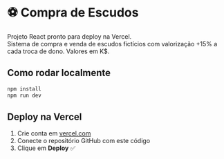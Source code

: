 # ⚽ Compra de Escudos

Projeto React pronto para deploy na Vercel.  
Sistema de compra e venda de escudos fictícios com valorização +15% a cada troca de dono. Valores em K$.

## Como rodar localmente
```bash
npm install
npm run dev
```

## Deploy na Vercel
1. Crie conta em [vercel.com](https://vercel.com)
2. Conecte o repositório GitHub com este código
3. Clique em **Deploy** ✅
